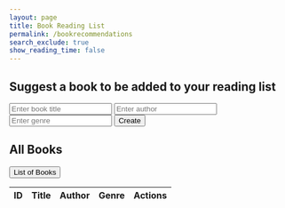 ```yaml
---
layout: page 
title: Book Reading List
permalink: /bookrecommendations
search_exclude: true
show_reading_time: false 
---
```

<div class="section">
  <h2>Suggest a book to be added to your reading list</h2>
  <input type="text" id="book" placeholder="Enter book title" required>
  <input type="text" id="author" placeholder="Enter author" required>
  <input type="text" id="genre" placeholder="Enter genre" required>
  <button id="createBookButton">Create</button>

  <h2>All Books</h2>
  <button id="getAllBooksButton">List of Books</button>

  <table>
    <thead>
      <tr>
        <th>ID</th>
        <th>Title</th>
        <th>Author</th>
        <th>Genre</th>
        <th>Actions</th>
      </tr>
    </thead>
    <tbody id="booksTableBody">
      <!-- Books will be loaded here -->
    </tbody>
  </table>
</div>

<script type="module">
    import { pythonURI } from "./assets/js/api/config.js";

  document.addEventListener('DOMContentLoaded', function() {
    loadAllBooks();
  });

  async function loadAllBooks() {
    const tableBody = document.getElementById('booksTableBody');

    try {
        const response = await fetch(`${pythonURI}/api/book`);
        const data = await response.json();
        tableBody.innerHTML = '';
        data.forEach(book => {
          const row = document.createElement('tr');
          row.innerHTML = `
            <td>${book.id}</td>
            <td>${book.title}</td>
            <td>${book.author}</td>
            <td>${book.genre}</td>
            <td>
              <button onclick="editBook(${book.id})">Edit</button>
              <button onclick="deleteBook(${book.id})">Delete</button>
            </td>
          `;
          tableBody.appendChild(row);
        });
    } catch (error) {
        console.error('Error loading books:', error);
    }
  }

  document.getElementById('createBookButton').addEventListener('click', async () => {
    const title = document.getElementById('book').value;
    const author = document.getElementById('author').value;
    const genre = document.getElementById('genre').value;

    try {
        const response = await fetch(`${pythonURI}/api/book`, {
            method: 'POST',
            headers: {
                'Content-Type': 'application/json'
            },
            body: JSON.stringify({ title, author, genre })
        });

        if (response.ok) {
            loadAllBooks();
        } else {
            console.error('Error adding book:', response.statusText);
        }
    } catch (error) {
        console.error('Error adding book:', error);
    }
  });

  function editBook(id) {
    // Implement edit functionality
  }

  function deleteBook(id) {
    const resultContainer = document.getElementById('resultContainer');

    fetch(`${pythonURI}/api/book/${id}`, {
        method: 'DELETE'
    })
    .then(response => {
        if (response.ok) {
            resultContainer.innerHTML = `<p>Book deleted successfully.</p>`;
            document.getElementById('getAllBooksButton').click(); // Refresh the book list
        } else {
            return response.json().then(data => {
                throw new Error(data.error);
            });
        }
    })
    .catch(error => {
        resultContainer.innerHTML = `<p>Error deleting book: ${error.message}</p>`;
    });
  }
</script>

